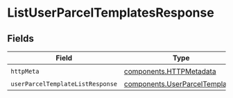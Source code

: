 # ListUserParcelTemplatesResponse


## Fields

| Field                                                                            | Type                                                                             | Required                                                                         | Description                                                                      |
| -------------------------------------------------------------------------------- | -------------------------------------------------------------------------------- | -------------------------------------------------------------------------------- | -------------------------------------------------------------------------------- |
| `httpMeta`                                                                       | [components.HTTPMetadata](../../models/components/httpmetadata.md)               | :heavy_check_mark:                                                               | N/A                                                                              |
| `userParcelTemplateListResponse`                                                 | [components.UserParcelTemplate](../../models/components/userparceltemplate.md)[] | :heavy_minus_sign:                                                               | N/A                                                                              |